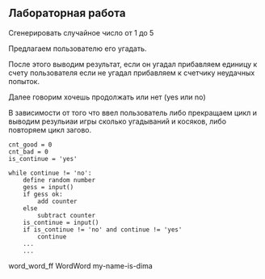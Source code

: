 ## Лабораторная работа

Сгенерировать случайное число от 1 до 5

Предлагаем пользователю его угадать.

После этого выводим результат, если он угадал прибавляем единицу к счету пользователя если не угадал прибавляем к счетчику неудачных попыток.

Далее говорим хочешь продолжать или нет (yes или no)

В зависимости от того что ввел пользователь либо прекращаем цикл и выводим резульиаи игры сколько угадываний и косяков, либо повторяем цикл загово.

    cnt_good = 0
    cnt_bad = 0
    is_continue = 'yes'

    while continue != 'no':
        define random number
        gess = input()
        if gess ok:
            add counter
        else
            subtract counter
        is_continue = input()
        if is_continue != 'no' and continue != 'yes'
            continue
        ...
        ...

word_word_ff
WordWord
my-name-is-dima

